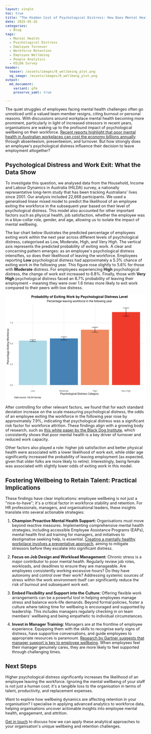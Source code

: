 ```yaml
---
layout: single
toc: true
title: "The Hidden Cost of Psychological Distress: How Does Mental Health Impact Workforce Retention?"
date: 2025-05-26
categories:
  - Blog
tags:
  - Mental Health
  - Psychological Distress
  - Employee Turnover
  - Workforce Retention
  - Employee Wellbeing
  - People Analytics
  - HILDA Survey
header:
  teaser: /assets/images/8_wellbeing_plot.png
  og_image: /assets/images/8_wellbeng_plot.png
output: 
  md_document:
    variant: gfm
    preserve_yaml: true
    
---
```


<style>
  body {
    font-size: 0.8em; /* Adjust font size just for this page */
  }
</style>

The quiet struggles of employees facing mental health challenges often go unnoticed until a valued team member resigns, citing burnout or personal reasons. With discussions around workplace mental health becoming more prominent, particularly in light of increased stressors in recent years, organisations are waking up to the profound impact of psychological wellbeing on their workforce. [Recent reports highlight that poor mental health in Australian workplaces can cost the economy billions annually](https://www.pc.gov.au/inquiries/completed/mental-health/report/mental-health.pdf) through absenteeism, presenteeism, and turnover. But how strongly does an employee's psychological distress influence their decision to leave employment altogether?

## Psychological Distress and Work Exit: What the Data Show

To investigate this question, we analysed data from the Household, Income and Labour Dynamics in Australia (HILDA) survey, a nationally representative long-term study that has been tracking Australians' lives since 2001. Our analysis included 22,668 participants. We used a generalised linear mixed model to predict the likelihood of an employee exiting the workforce in the subsequent year based on their level of psychological distress. This model also accounted for other important factors such as physical health, job satisfaction, whether the employee was in a blue-collar role, gender, and age, allowing us to isolate the impact of mental wellbeing.

The bar chart below illustrates the predicted percentage of employees exiting work within the next year across different levels of psychological distress, categorised as Low, Moderate, High, and Very High. The vertical axis represents the predicted probability of exiting work. A clear and concerning pattern emerges: as an employee's psychological distress intensifies, so does their likelihood of leaving the workforce. Employees reporting **Low** psychological distress had approximately a 5.3% chance of exiting work in the following year. This figure rose slightly to 5.6% for those with **Moderate** distress. For employees experiencing **High** psychological distress, the change of work exit increased to 6.8%. Finally, those with **Very High** psychological distress faced an 8.7% probability of leaving their employment – meaning they were over 1.6 times more likely to exit work compared to their peers with low distress.

![](/assets/images/8_wellbeing_plot.png)

After controlling for other relevant factors, we found that for each standard deviation increase on the scale measuring psychological distress, the odds of an employee exiting the workforce in the following year rose by approximately 7.9%, indicating that psychological distress was a significant risk factor for workforce attrition. These findings align with a growing body of research, such as [this white paper by the Black Dog Institute](https://www.blackdoginstitute.org.au/workplace-mental-health-white-paper/), which consistently shows that poor mental health is a key driver of turnover and reduced work capacity. 

Other factors also played a role: higher job satisfaction and better physical health were associated with a lower likelihood of work exit, while older age significantly increased the probability of leaving employment (as expected, given that older folks are more likely to retire). Interestingly, being female was associated with slightly lower odds of exiting work in this model. 

## Fostering Wellbeing to Retain Talent: Practical Implications

These findings have clear implications: employee wellbeing is not just a "nice-to-have"; it's a critical factor in workforce stability and retention. For HR professionals, managers, and organisational leaders, these insights translate into several actionable strategies:

1.  **Champion Proactive Mental Health Support:**
    Organisations must move beyond reactive measures. Implementing comprehensive mental health strategies, including accessible Employee Assistance Programs (EAPs), mental health first aid training for managers, and initiatives to destigmatise seeking help, is essential. [Creating a mentally healthy workplace involves a preventative approach](https://www.safeworkaustralia.gov.au/safety-topic/managing-health-and-safety/mental-health), aiming to mitigate stressors before they escalate into significant distress.

2.  **Focus on Job Design and Workload Management:**
    Chronic stress is a major contributor to poor mental health. Regularly review job roles, workloads, and deadlines to ensure they are manageable. Are employees consistently working excessive hours? Do they have autonomy and control over their work? Addressing systemic sources of stress within the work environment itself can significantly reduce the risk of burnout and subsequent work exit.

3.  **Embed Flexibility and Support into the Culture:**
    Offering flexible work arrangements can be a powerful tool in helping employees manage stress and balance work-life demands. Beyond formal policies, foster a culture where taking time for wellbeing is encouraged and supported by leadership. This includes managers regularly checking in on team members' wellbeing and being empathetic to individual circumstances.

4.  **Invest in Manager Training:**
    Managers are at the frontline of employee experience. Equipping them with the skills to recognise early signs of distress, have supportive conversations, and guide employees to appropriate resources is paramount. [Research by Gartner suggests that manager support is key to employee wellbeing](https://www.gartner.com/en/newsroom/press-releases/2023-06-22-gartner-hr-survey-finds-77-percent-of-employees-are-placing-increased-importance-on-manager-support). When employees feel their manager genuinely cares, they are more likely to feel supported through challenging times.

## Next Steps

Higher psychological distress significantly increases the likelihood of an employee leaving the workforce. Ignoring the mental wellbeing of your staff is not just a human cost; it's a tangible loss to the organisation in terms of talent, productivity, and replacement expenses.

Want to explore how wellbeing dynamics are affecting retention in your organisation? I specialise in applying advanced analytics to workforce data, helping organisations uncover actionable insights into employee mental health, engagement, and attrition.

[Get in touch](mailto:t.ballard@uq.edu.au) to discuss how we can apply these analytical approaches to your organisation's unique wellbeing and retention challenges.
